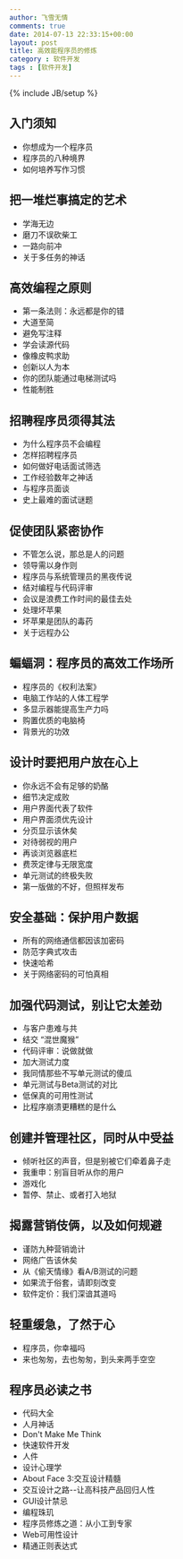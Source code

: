 ```yaml
---
author: 飞雪无情
comments: true
date: 2014-07-13 22:33:15+00:00
layout: post
title: 高效能程序员的修炼
category : 软件开发
tags : [软件开发]
---
```

{% include JB/setup %}

## 入门须知

* 你想成为一个程序员
* 程序员的八种境界
* 如何培养写作习惯

## 把一堆烂事搞定的艺术

* 学海无边
* 磨刀不误砍柴工
* 一路向前冲
* 关于多任务的神话

## 高效编程之原则

* 第一条法则：永远都是你的错
* 大道至简
* 避免写注释
* 学会读源代码
* 像橡皮鸭求助
* 创新以人为本
* 你的团队能通过电梯测试吗
* 性能制胜

## 招聘程序员须得其法

* 为什么程序员不会编程
* 怎样招聘程序员
* 如何做好电话面试筛选
* 工作经验数年之神话
* 与程序员面谈
* 史上最难的面试谜题

## 促使团队紧密协作

* 不管怎么说，那总是人的问题
* 领导需以身作则
* 程序员与系统管理员的黑夜传说
* 结对编程与代码评审
* 会议是浪费工作时间的最佳去处
* 处理坏苹果
* 坏苹果是团队的毒药
* 关于远程办公

## 蝙蝠洞：程序员的高效工作场所

* 程序员的《权利法案》
* 电脑工作站的人体工程学
* 多显示器能提高生产力吗
* 购置优质的电脑椅
* 背景光的功效

## 设计时要把用户放在心上

* 你永远不会有足够的奶酪
* 细节决定成败
* 用户界面代表了软件
* 用户界面须优先设计
* 分页显示该休矣
* 对待弱视的用户
* 再谈浏览器底栏
* 费茨定律与无限宽度
* 单元测试的终极失败
* 第一版做的不好，但照样发布

## 安全基础：保护用户数据

* 所有的网络通信都因该加密码
* 防范字典式攻击
* 快速哈希
* 关于网络密码的可怕真相

## 加强代码测试，别让它太差劲

* 与客户患难与共
* 结交 “混世魔猴”
* 代码评审：说做就做
* 加大测试力度
* 我同情那些不写单元测试的傻瓜
* 单元测试与Beta测试的对比
* 低保真的可用性测试
* 比程序崩溃更糟糕的是什么

## 创建并管理社区，同时从中受益

* 倾听社区的声音，但是别被它们牵着鼻子走
* 我重申：别盲目听从你的用户
* 游戏化
* 暂停、禁止、或者打入地狱

## 揭露营销伎俩，以及如何规避

* 谨防九种营销诡计
* 网络广告该休矣
* 从《偷天情缘》看A/B测试的问题
* 如果流于俗套，请即刻改变
* 软件定价：我们深谙其道吗

## 轻重缓急，了然于心

* 程序员，你幸福吗
* 来也匆匆，去也匆匆，到头来两手空空

## 程序员必读之书

* 代码大全
* 人月神话
* Don't Make Me Think
* 快速软件开发
* 人件
* 设计心理学
* About Face 3:交互设计精髓
* 交互设计之路--让高科技产品回归人性
* GUI设计禁忌
* 编程珠玑
* 程序员修炼之道：从小工到专家
* Web可用性设计
* 精通正则表达式